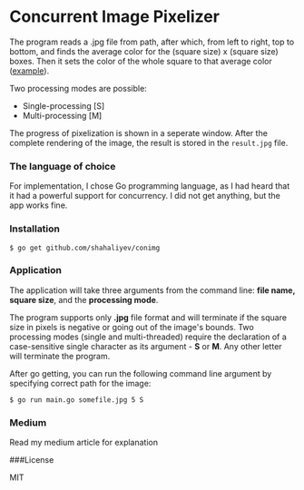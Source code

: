 # Concurrent Image Pixelizer

The program reads a .jpg file from path, after which, from left to right, top to bottom, and finds the average color for the (square size) x (square size) boxes. Then it sets the color of the whole square to that average color ([example](https://imgur.com/cvK7IxL)).

Two processing modes are possible: 
   - Single-processing [S]
   - Multi-processing [M]

The progress of pixelization is shown in a seperate window. After the complete rendering of the image, the result is stored in the ```result.jpg``` file. 

### The language of choice

For implementation, I chose Go programming language, as I had heard that it had a powerful support for concurrency. I did not get anything, but the app works fine.

### Installation

```$ go get github.com/shahaliyev/conimg```

### Application
The application will take three arguments from the command line: **file name, square size**, and the **processing mode**.

The program supports only **.jpg** file format and will terminate if the square size in pixels is negative or going out of the image's bounds. Two processing modes (single and multi-threaded) require the declaration of a case-sensitive single character as its argument -  **S** or **M**. Any other letter will terminate the program.

After go getting, you can run the following command line argument by specifying correct path for the image:

```$ go run main.go somefile.jpg 5 S```

### Medium

Read my medium article for explanation

###License

MIT